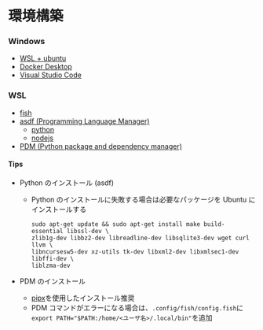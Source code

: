 # 環境構築

### Windows

- [WSL + ubuntu](https://learn.microsoft.com/ja-jp/windows/wsl/install)
- [Docker Desktop](https://www.docker.com/products/docker-desktop/)
- [Visual Studio Code](https://azure.microsoft.com/ja-jp/products/visual-studio-code)

### WSL

- [fish](https://fishshell.com/)
- [asdf (Programming Language Manager)](https://asdf-vm.com/)
  - [python](https://github.com/asdf-community/asdf-python)
  - [nodejs](https://github.com/asdf-vm/asdf-nodejs)
- [PDM (Python package and dependency manager)](https://pdm.fming.dev/latest/)

#### Tips

- Python のインストール (asdf)

  - Python のインストールに失敗する場合は必要なパッケージを Ubuntu にインストールする

    ```
    sudo apt-get update && sudo apt-get install make build-essential libssl-dev \
    zlib1g-dev libbz2-dev libreadline-dev libsqlite3-dev wget curl llvm \
    libncursesw5-dev xz-utils tk-dev libxml2-dev libxmlsec1-dev libffi-dev \
    liblzma-dev
    ```

- PDM のインストール
  - [pipx](https://pypa.github.io/pipx/)を使用したインストール推奨
  - PDM コマンドがエラーになる場合は、`.config/fish/config.fish`に  
    `export PATH="$PATH:/home/<ユーザ名>/.local/bin"`を追加
